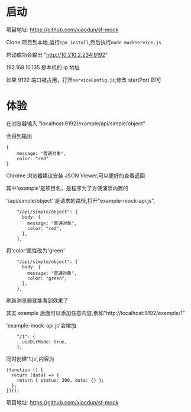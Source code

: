 # 启动

项目地址: https://github.com/xiaodun/sf-mock

Clone 项目到本地,运行`npm install`,然后执行`node mockService.js`

启动成功会输出 "http://10.210.2.234:9192"

192.168.10.135 是本机的 ip 地址

如果 9192 端口被占用，打开`serviceConfig.js`,修改 startPort 即可

# 体验

在浏览器输入 "localhost:9192/example/api/simple/object"

会得到输出

```
{
    message: "普通对象",
    color: "red"
}
```

Chrome 浏览器建议安装 JSON Viewer,可以更好的查看返回

其中'example'是项目名，是程序为了方便演示内置的

'/api/simple/object' 是请求的路径,打开"example-mock-api.js",

```
    "/api/simple/object": {
      body: {
        message: "普通对象",
        color: "red",
      },
    },
```

将'color'属性改为'green'

```
    "/api/simple/object": {
      body: {
        message: "普通对象",
        color: "green",
      },
    },
```

刷新浏览器就能看到效果了

其实 example 后面可以添加任意内容,例如"http://localhost:9192/example/1"

'example-mock-api.js'会增加

```
    "/1": {
      useDirMode: true,
    },
```

同时创建'1.js',内容为

```
(function () {
  return (data) => {
    return { status: 200, data: {} };
  };
})();

```

项目地址: https://github.com/xiaodun/sf-mock
